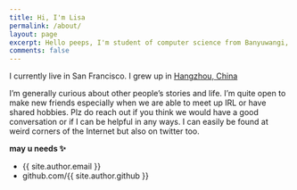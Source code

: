 ```yaml
---
title: Hi, I'm Lisa
permalink: /about/
layout: page
excerpt: Hello peeps, I'm student of computer science from Banyuwangi, living in Jogjakarta. This blog for documentation about my programming journey, running on jekyll, hosting on netlify and using my own simple theme.
comments: false
---
```


I currently live in San Francisco. I grew up in [Hangzhou, China](https://en.wikipedia.org/wiki/Hangzhou)

I’m generally curious about other people’s stories and life. I’m quite open to make new friends especially when we are able to meet up IRL or have shared hobbies. Plz do reach out if you think we would have a good conversation or if I can be helpful in any ways. I can easily be found at weird corners of the Internet but also on twitter too.

**may u needs ✨**

- {{ site.author.email }}
- github.com/{{ site.author.github }}
